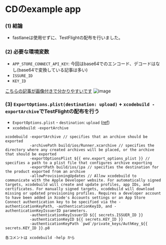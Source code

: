 # CDのexample app
### (1) 結論
- fastlaneは使用せずに、TestFlightの配布を行いました。

### (2) 必要な環境変数
- `APP_STORE_CONNECT_API_KEY`: 今回はbase64でのエンコード、デコードはなし(base64で変換している記事は多い)
- `ISSURE_ID`
- `KEY_ID`

[こちらの記事が画像付きで分かりやすいです](https://arc.net/l/quote/pheghqeb)
![image](https://github.com/user-attachments/assets/3fba0216-61be-4555-92ff-9045b9edf7ee)


### (3) `ExportOptions.plist(destination: upload)` + `xcodebuild -exportArchive`でTestFlightの配布を行う
- `ExportOptions.plist` - `destination`: `upload` ([ref](https://qiita.com/taisuke_h/items/e37d96c96a811b630c0c#destination))
- `xcodebuild`: `-exportArchive`
```
xcodebuild -exportArchive // specifies that an archive should be exported
           -archivePath build/ios/Runner.xcarchive // specifies the directory where any created archives will be placed, or the archive that should be exported
           -exportOptionsPlist ${{ env.export_options_plist }} // specifies a path to a plist file that configures archive exporting
           -exportPath build/ios/ipa // specifies the destination for the product exported from an archive
           -allowProvisioningUpdates // Allow xcodebuild to communicate with the Apple Developer website. For automatically signed targets, xcodebuild will create and update profiles, app IDs, and certificates. For manually signed targets, xcodebuild will download missing or updated provisioning profiles. Requires a developer account to have been added in Xcode's Accounts settings or an App Store Connect authentication key to be specified via the -authenticationKeyPath, -authenticationKeyID, and -authenticationKeyIssuerID parameters.
           -authenticationKeyIssuerID ${{ secrets.ISSUER_ID }} 
           -authenticationKeyID ${{ secrets.KEY_ID }} 
           -authenticationKeyPath `pwd`/private_keys/AuthKey_${{ secrets.KEY_ID }}.p8

各コメントは xcodebuild -help から
```

